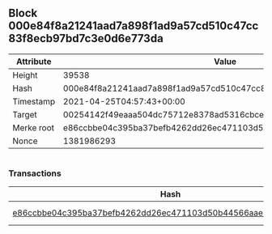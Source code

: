 ## Block 000e84f8a21241aad7a898f1ad9a57cd510c47cc83f8ecb97bd7c3e0d6e773da

Attribute | Value
--- | ---
Height | 39538
Hash | 000e84f8a21241aad7a898f1ad9a57cd510c47cc83f8ecb97bd7c3e0d6e773da
Timestamp | 2021-04-25T04:57:43+00:00
Target | 00254142f49eaaa504dc75712e8378ad5316cbcead634704b3734b6271167cc4
Merke root | e86ccbbe04c395ba37befb4262dd26ec471103d50b44566aaecc41a4fcf4d8e9
Nonce | 1381986293

```

```

### Transactions

Hash | Amount
--- | ---
[e86ccbbe04c395ba37befb4262dd26ec471103d50b44566aaecc41a4fcf4d8e9](e86ccbbe04c395ba37befb4262dd26ec471103d50b44566aaecc41a4fcf4d8e9.md) | 10.00000000 SKEPTI 
